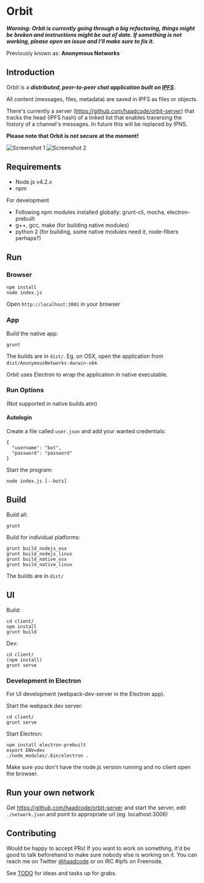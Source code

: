 # Orbit

***Warning: Orbit is currently going through a big refactoring, things might be broken and instructions might be out of date. If something is not working, please open an issue and I'll make sure to fix it.***

Previously known as: **Anonymous Networks**

## Introduction

Orbit is a  ***distributed, peer-to-peer chat application built on [IPFS](http://ipfs.io)***.

All content (messages, files, metadata) are saved in IPFS as files or objects.

There's currently a server (https://github.com/haadcode/orbit-server) that tracks the head (IPFS hash) of a linked list that enables traversing the history of a channel's messages. In future this will be replaced by IPNS.

**Please note that Orbit is not secure at the moment!**

![Screenshot 1](https://raw.githubusercontent.com/haadcode/anonymous-networks/master/screenshots/screenshot1%202015-11-17.png)
![Screenshot 2](https://raw.githubusercontent.com/haadcode/anonymous-networks/master/screenshots/screenshot2%202015-11-17.png)

## Requirements
- Node.js v4.2.x
- npm

For development

- Following npm modules installed globally: grunt-cli, mocha, electron-prebuilt
- g++, gcc, make (for building native modules)
- python 2 (for building, some native modules need it, node-fibers perhaps?)

## Run
### Browser
```
npm install
node index.js
```

Open `http://localhost:3001` in your browser

### App
Build the native app:
```
grunt
```

The builds are in `dist/`. Eg. on OSX, open the application from `dist/AnonymousNetworks-darwin-x64`.

Orbit uses Electron to wrap the application in native executable.

### Run Options
(Not supported in native builds atm)

#### Autologin
Create a file called `user.json` and add your wanted credentials:
```
{
  "username": "bot",
  "password": "password"
}
```

Start the program:
```
node index.js [--bots]
```

## Build
Build all:
```
grunt
```

Build for individual platforms:
```
grunt build_nodejs_osx
grunt build_nodejs_linux
grunt build_native_osx
grunt build_native_linux
```

The builds are in `dist/`

## UI
Build:
```
cd client/
npm install
grunt build
```

Dev:
```
cd client/
(npm install)
grunt serve
```

### Development in Electron
For UI development (webpack-dev-server in the Electron app).

Start the webpack dev server:
```
cd client/
grunt serve
```

Start Electron:
```
npm install electron-prebuilt
export ENV=dev
./node_modules/.bin/electron . 
```

Make sure you don't have the node.js version running and no client open the browser.

## Run your own network
Get https://github.com/haadcode/orbit-server and start the server, edit `./network.json` and point to appropriate url (eg. localhost:3006)

## Contributing
Would be happy to accept PRs! If you want to work on something, it'd be good to talk beforehand to make sure nobody else is working on it. You can reach me on Twitter [@haadcode](https://twitter.com/haadcode) or on IRC #ipfs on Freenode.

See [TODO](https://github.com/haadcode/orbit/blob/master/TODO.md) for ideas and tasks up for grabs.
